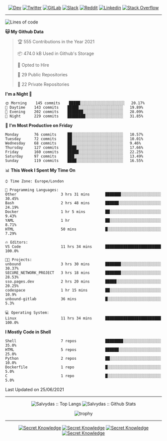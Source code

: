<div align="center">
  
[![Dev](https://img.shields.io/badge/-DEV-222222?style=flat-square&logo=dev.to&logoColor=white&link=https://dev.to/sso/)](https://dev.to/sso/)
[![Twitter](https://img.shields.io/badge/-Twitter-222222?style=flat-square&logo=twitter&logoColor=white&link=https://twitter.com/digital_wizz/)](https://twitter.com/digital_wizz/)
[![GitLab](https://img.shields.io/badge/-GitLab-222222?style=flat-square&logo=GitLab&logoColor=white&link=https://gitlab.com/ss-o/)](https://gitlab.com/ss-o/)
[![Slack](https://img.shields.io/badge/-Slack-222222?style=flat-square&logo=Slack&logoColor=white&link=https://digital-teams.slack.com/)](https://digital-teams.slack.com/)
[![Reddit](https://img.shields.io/badge/-Reddit-222222?style=flat-square&logo=Reddit&logoColor=white&link=https://https://www.reddit.com/user/ss-o/)](https://www.reddit.com/user/ss-o/)
[![Linkedin](https://img.shields.io/badge/-LinkedIn-222222?style=flat-square&logo=Linkedin&logoColor=white&link=https://www.linkedin.com/in/digital-clouds/)](https://www.linkedin.com/in/digital-clouds/)
[![Stack Overflow](https://img.shields.io/badge/-Stack%20Overflow-222222?style=flat-square&logo=stack-overflow&logoColor=white&link=https://stackoverflow.com/users/13893752/salvydas-lukosius)](https://stackoverflow.com/users/13893752/salvydas-lukosius)

</div>

---

<!--START_SECTION:waka-->
![Lines of code](https://img.shields.io/badge/From%20Hello%20World%20I%27ve%20Written-2.1%20million%20lines%20of%20code-blue)

**🐱 My Github Data** 

> 🏆 555 Contributions in the Year 2021
 > 
> 📦 474.0 kB Used in Github's Storage 
 > 
> 💼 Opted to Hire
 > 
> 📜 29 Public Repositories 
 > 
> 🔑 22 Private Repositories  
 > 
**I'm a Night 🦉** 

```text
🌞 Morning    145 commits    █████░░░░░░░░░░░░░░░░░░░░   20.17% 
🌆 Daytime    143 commits    █████░░░░░░░░░░░░░░░░░░░░   19.89% 
🌃 Evening    202 commits    ███████░░░░░░░░░░░░░░░░░░   28.09% 
🌙 Night      229 commits    ████████░░░░░░░░░░░░░░░░░   31.85%

```
📅 **I'm Most Productive on Friday** 

```text
Monday       76 commits     ██░░░░░░░░░░░░░░░░░░░░░░░   10.57% 
Tuesday      72 commits     ██░░░░░░░░░░░░░░░░░░░░░░░   10.01% 
Wednesday    68 commits     ██░░░░░░░░░░░░░░░░░░░░░░░   9.46% 
Thursday     127 commits    ████░░░░░░░░░░░░░░░░░░░░░   17.66% 
Friday       160 commits    █████░░░░░░░░░░░░░░░░░░░░   22.25% 
Saturday     97 commits     ███░░░░░░░░░░░░░░░░░░░░░░   13.49% 
Sunday       119 commits    ████░░░░░░░░░░░░░░░░░░░░░   16.55%

```


📊 **This Week I Spent My Time On** 

```text
⌚︎ Time Zone: Europe/London

💬 Programming Languages: 
Other                    3 hrs 31 mins       ███████░░░░░░░░░░░░░░░░░░   30.45% 
Bash                     2 hrs 48 mins       ██████░░░░░░░░░░░░░░░░░░░   24.19% 
Docker                   1 hr 5 mins         ██░░░░░░░░░░░░░░░░░░░░░░░   9.43% 
YAML                     1 hr                ██░░░░░░░░░░░░░░░░░░░░░░░   8.71% 
HTML                     50 mins             █░░░░░░░░░░░░░░░░░░░░░░░░   7.29%

🔥 Editors: 
VS Code                  11 hrs 34 mins      █████████████████████████   100.0%

🐱‍💻 Projects: 
unbound                  3 hrs 30 mins       ███████░░░░░░░░░░░░░░░░░░   30.37% 
SECURE_NETWORK_PROJECT   3 hrs 18 mins       ███████░░░░░░░░░░░░░░░░░░   28.53% 
sso.pages.dev            2 hrs 20 mins       █████░░░░░░░░░░░░░░░░░░░░   20.25% 
codespace                1 hr 15 mins        ██░░░░░░░░░░░░░░░░░░░░░░░   10.9% 
unbound-gitlab           36 mins             █░░░░░░░░░░░░░░░░░░░░░░░░   5.3%

💻 Operating System: 
Linux                    11 hrs 34 mins      █████████████████████████   100.0%

```

**I Mostly Code in Shell** 

```text
Shell                    7 repos             ████████░░░░░░░░░░░░░░░░░   35.0% 
HTML                     5 repos             ██████░░░░░░░░░░░░░░░░░░░   25.0% 
Python                   2 repos             ██░░░░░░░░░░░░░░░░░░░░░░░   10.0% 
Dockerfile               1 repo              █░░░░░░░░░░░░░░░░░░░░░░░░   5.0% 
C                        1 repo              █░░░░░░░░░░░░░░░░░░░░░░░░   5.0%

```



 Last Updated on 25/06/2021
<!--END_SECTION:waka-->

---

<div align=center>

![Salvydas :: Top Langs](https://github-readme-stats.vercel.app/api/top-langs/?username=ss-o&langs_count=8&card_width=300&theme=blue-green&layout=compact)
![Salvydas :: Github Stats](https://github-readme-stats.vercel.app/api?username=ss-o&theme=blue-green&layout=compact&no-frame=true)
 
![trophy](https://github-profile-trophy.vercel.app/?username=ss-o&theme=darkhub&rank=SSS,SS,S,AAA,AA,A,B,C&no-frame=true)

---


[![Secret Knowledge](https://github-readme-stats.vercel.app/api/pin/?username=github&repo=government.github.com&card_width=150&theme=blue-green&layout=compact)](https://github.com/github/government.github.com)
[![Secret Knowledge](https://github-readme-stats.vercel.app/api/pin/?username=ss-o&repo=the-book-of-secret-knowledge&card_width=150&theme=blue-green&layout=compact)](https://github.com/ss-o/the-book-of-secret-knowledge)
[![Secret Knowledge](https://github-readme-stats.vercel.app/api/pin/?username=digital-clouds&repo=awesome-machine-learning&card_width=150&theme=blue-green)](https://github.com/digital-clouds/awesome-machine-learning)
[![Secret Knowledge](https://github-readme-stats.vercel.app/api/pin/?username=security-io&repo=shodan-eye&card_width=150&theme=blue-green)](https://github.com/security-io/shodan-eye)

</div>

